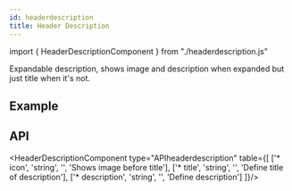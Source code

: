 ```yaml
---
id: headerdescription
title: Header Description
---
```


import { HeaderDescriptionComponent } from "./headerdescription.js"

<p>Expandable description, shows image and description when expanded but just title when it's not.</p>

## Example

<HeaderDescriptionComponent />

## API

<HeaderDescriptionComponent type="APIheaderdescription" table={[
  ['* icon', 'string', '', 'Shows image before title'],
  ['* title', 'string', '', 'Define title of description'],
  ['* description', 'string', '', 'Define description']
]}/>